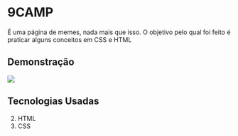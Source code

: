 # 9CAMP
É uma página de memes, nada mais que isso. O objetivo pelo qual foi feito é praticar alguns conceitos em CSS e HTML

## Demonstração
<img src="images\demosntracao.gif">

## Tecnologias Usadas

2. HTML
3. CSS

